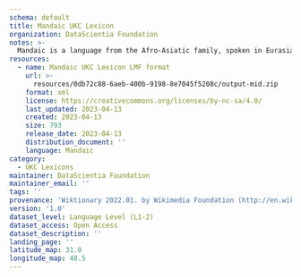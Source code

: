 ```yaml
---
schema: default
title: Mandaic UKC Lexicon
organization: DataScientia Foundation
notes: >-
  Mandaic is a language from the Afro-Asiatic family, spoken in Eurasia. The UKC Lexicon of Mandaic is represented as a lexico-semantic network. It consists of words, word senses, synsets, as well as sense-level and synset-level relationships.
resources:
  - name: Mandaic UKC Lexicon LMF format
    url: >-
      resources/0db72c88-6aeb-400b-9198-8e7045f5208c/output-mid.zip
    format: xml
    license: https://creativecommons.org/licenses/by-nc-sa/4.0/
    last_updated: 2023-04-13
    created: 2023-04-13
    size: 793
    release_date: 2023-04-13
    distribution_document: ''
    language: Mandaic
category:
  - UKC Lexicons
maintainer: DataScientia Foundation
maintainer_email: ''
tags: ''
provenance: 'Wiktionary 2022.01. by Wikimedia Foundation (http://en.wiktionary.org); Princeton WordNet 2.1 by Princeton University (https://wordnet.princeton.edu)'
version: '1.0'
dataset_level: Language Level (L1-2)
dataset_access: Open Access
dataset_description: ''
landing_page: ''
latitude_map: 31.0
longitude_map: 48.5
---
```

